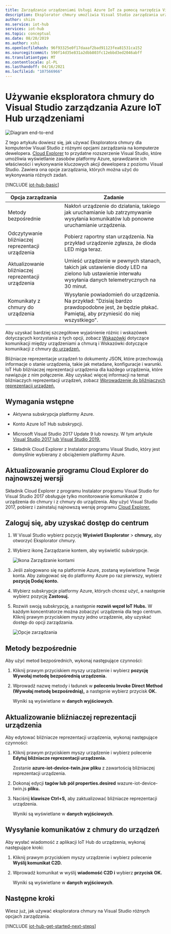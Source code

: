 ```yaml
---
title: Zarządzanie urządzeniami Usługi Azure IoT za pomocą narzędzia Visual Studio Cloud Explorer
description: Eksplorator chmury umożliwia Visual Studio zarządzania urządzeniami Azure IoT Hub, w tym metod bezpośrednich i opcji zarządzania żądanymi właściwościami bliźniaczej reprezentacji.
author: shizn
ms.service: iot-hub
services: iot-hub
ms.topic: conceptual
ms.date: 08/20/2019
ms.author: xshi
ms.openlocfilehash: 96f93325e0f17daaaf2bad91123fea81531ca152
ms.sourcegitcommit: 590f14d35e831a2dbb803fc12ebbd3ed2046abff
ms.translationtype: MT
ms.contentlocale: pl-PL
ms.lasthandoff: 04/16/2021
ms.locfileid: "107566966"
---
```

# <a name="use-cloud-explorer-for-visual-studio-for-azure-iot-hub-device-management"></a>Używanie eksploratora chmury do Visual Studio zarządzania Azure IoT Hub urządzeniami

![Diagram end-to-end](media/iot-hub-device-management-visual-studio/iot-e2e-simple.png)

Z tego artykułu dowiesz się, jak używać Eksploratora chmury dla komputerów Visual Studio z różnymi opcjami zarządzania na komputerze dewelopera. [Cloud Explorer](https://marketplace.visualstudio.com/items?itemName=ms-azuretools.CloudExplorerForVS) to przydatne rozszerzenie Visual Studio, które umożliwia wyświetlanie zasobów platformy Azure, sprawdzanie ich właściwości i wykonywanie kluczowych akcji dewelopera z poziomu Visual Studio. Zawiera ona opcje zarządzania, których można użyć do wykonywania różnych zadań.

[!INCLUDE [iot-hub-basic](../../includes/iot-hub-basic-whole.md)]

| Opcja zarządzania          | Zadanie                    |
|----------------------------|--------------------------------|
| Metody bezpośrednie             | Nakłoń urządzenie do działania, takiego jak uruchamianie lub zatrzymywanie wysyłania komunikatów lub ponowne uruchamianie urządzenia.                                        |
| Odczytywanie bliźniaczej reprezentacji urządzenia           | Pobierz raportny stan urządzenia. Na przykład urządzenie zgłasza, że dioda LED miga teraz.                                    |
| Aktualizowanie bliźniaczej reprezentacji urządzenia         | Umieść urządzenie w pewnych stanach, takich jak ustawienie diody LED na zielono lub ustawienie interwału wysyłania danych telemetrycznych na 30 minut.         |
| Komunikaty z chmury do urządzenia   | Wysyłanie powiadomień do urządzenia. Na przykład: "Dzisiaj bardzo prawdopodobne jest, że będzie płakać. Pamiętaj, aby przyniesić do niej wszystkiego".              |

Aby uzyskać bardziej szczegółowe wyjaśnienie różnic i wskazówek dotyczących korzystania z tych opcji, zobacz [Wskazówki](iot-hub-devguide-d2c-guidance.md) dotyczące komunikacji między urządzeniami a chmurą i Wskazówki dotyczące komunikacji z chmury [do urządzeń.](iot-hub-devguide-c2d-guidance.md)

Bliźniacze reprezentacje urządzeń to dokumenty JSON, które przechowują informacje o stanie urządzenia, takie jak metadane, konfiguracje i warunki. IoT Hub bliźniaczej reprezentacji urządzenia dla każdego urządzenia, które nawiązuje z nim połączenie. Aby uzyskać więcej informacji na temat bliźniaczych reprezentacji urządzeń, zobacz [Wprowadzenie do bliźniaczych reprezentacji urządzeń.](iot-hub-node-node-twin-getstarted.md)

## <a name="prerequisites"></a>Wymagania wstępne

- Aktywna subskrypcja platformy Azure.

- Konto Azure IoT Hub subskrypcji.

- Microsoft Visual Studio 2017 Update 9 lub nowszy. W tym artykule [Visual Studio 2017 lub Visual Studio 2019.](https://www.visualstudio.com/vs/)

- Składnik Cloud Explorer z Instalator programu Visual Studio, który jest domyślnie wybierany z obciążeniem platformy Azure.

## <a name="update-cloud-explorer-to-latest-version"></a>Aktualizowanie programu Cloud Explorer do najnowszej wersji

Składnik Cloud Explorer z programu Instalator programu Visual Studio for Visual Studio 2017 obsługuje tylko monitorowanie komunikatów z urządzenia do chmury i z chmury do urządzenia. Aby użyć Visual Studio 2017, pobierz i zainstaluj najnowszą wersję programu [Cloud Explorer.](https://marketplace.visualstudio.com/items?itemName=ms-azuretools.CloudExplorerForVS)

## <a name="sign-in-to-access-your-hub"></a>Zaloguj się, aby uzyskać dostęp do centrum

1. W Visual Studio wybierz pozycję **Wyświetl Eksplorator**  >  **chmury,** aby otworzyć Eksplorator chmury.

1. Wybierz ikonę Zarządzanie kontem, aby wyświetlić subskrypcje.

    ![Ikona Zarządzanie kontami](media/iot-hub-visual-studio-cloud-device-messaging/account-management-icon.png)

1. Jeśli zalogowano się na platformie Azure, zostaną wyświetlone Twoje konta. Aby zalogować się do platformy Azure po raz pierwszy, wybierz **pozycję Dodaj konto.**

1. Wybierz subskrypcje platformy Azure, których chcesz użyć, a następnie wybierz pozycję **Zastosuj.**

1. Rozwiń swoją subskrypcję, a następnie **rozwiń węzeł IoT Hubs.**  W każdym koncentratorze można zobaczyć urządzenia dla tego centrum. Kliknij prawym przyciskiem myszy jedno urządzenie, aby uzyskać dostęp do opcji zarządzania.

    ![Opcje zarządzania](media/iot-hub-device-management-visual-studio/management-options-vs2019.png)

## <a name="direct-methods"></a>Metody bezpośrednie

Aby użyć metod bezpośrednich, wykonaj następujące czynności:

1. Kliknij prawym przyciskiem myszy urządzenie i wybierz **pozycję Wywołaj metodę bezpośrednią urządzenia.**

1. Wprowadź nazwę metody i ładunek w **poleceniu Invoke Direct Method (Wywołaj metodę bezpośrednią),** a następnie wybierz przycisk **OK.**

    Wyniki są wyświetlane w **danych wyjściowych**.

## <a name="update-device-twin"></a>Aktualizowanie bliźniaczej reprezentacji urządzenia

Aby edytować bliźniacze reprezentacji urządzenia, wykonaj następujące czynności:

1. Kliknij prawym przyciskiem myszy urządzenie i wybierz polecenie **Edytuj bliźniacze reprezentacji urządzenia.**

   Zostanie **azure-iot-device-twin.jsw pliku** z zawartością bliźniaczej reprezentacji urządzenia.

1. Dokonaj edycji **tagów lub** **pól properties.desired** wazure-iot-device-twin.js **pliku.**

1. Naciśnij **klawisze Ctrl+S,** aby zaktualizować bliźniacze reprezentacji urządzenia.

   Wyniki są wyświetlane w **danych wyjściowych**.

## <a name="send-cloud-to-device-messages"></a>Wysyłanie komunikatów z chmury do urządzeń

Aby wysłać wiadomość z aplikacji IoT Hub do urządzenia, wykonaj następujące kroki:

1. Kliknij prawym przyciskiem myszy urządzenie i wybierz polecenie **Wyślij komunikat C2D.**

1. Wprowadź komunikat w wyślij **wiadomość C2D i** wybierz **przycisk OK.**

   Wyniki są wyświetlane w **danych wyjściowych**.

## <a name="next-steps"></a>Następne kroki

Wiesz już, jak używać eksploratora chmury na Visual Studio różnych opcjach zarządzania.

[!INCLUDE [iot-hub-get-started-next-steps](../../includes/iot-hub-get-started-next-steps.md)]
